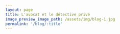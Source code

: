 ```yaml
---
layout: page
title: L'avocat et le détective privé
image_preview_image_path: /assets/img/blog-1.jpg
permalink: '/blog/:title'
---
```


